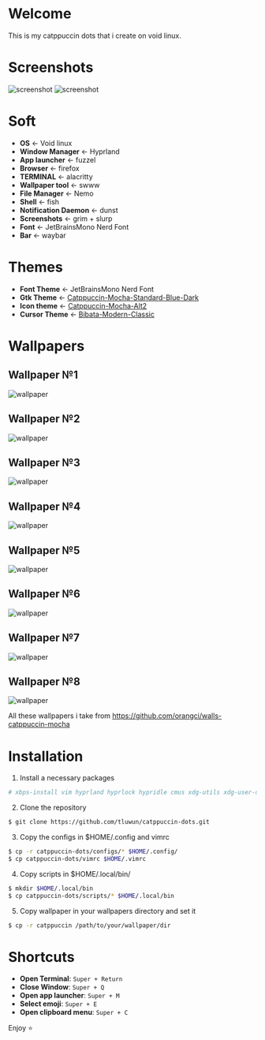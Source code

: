 # Welcome
This is my catppuccin dots that i create on void linux.

# Screenshots

![screenshot](./screenshots/screenshot1.png)
![screenshot](./screenshots/screenshot2.png)

# Soft 
- **OS** <- Void linux
- **Window Manager** <- Hyprland
- **App launcher** <- fuzzel
- **Browser** <- firefox
- **TERMINAL** <- alacritty
- **Wallpaper tool** <- swww
- **File Manager** <- Nemo
- **Shell** <- fish
- **Notification Daemon** <- dunst
- **Screenshots** <- grim + slurp
- **Font** <- JetBrainsMono Nerd Font
- **Bar** <- waybar

# Themes 
- **Font Theme** <- JetBrainsMono Nerd Font
- **Gtk Theme** <- [Catppuccin-Mocha-Standard-Blue-Dark](https://www.pling.com/p/1996672)
- **Icon theme** <- [Catppuccin-Mocha-Alt2](https://www.pling.com/p/1715570)
- **Cursor Theme** <- [Bibata-Modern-Classic](https://www.pling.com/p/1914825)

# Wallpapers

## Wallpaper №1
![wallpaper](./wallpapers/knight-sit.png)

## Wallpaper №2
![wallpaper](./wallpapers/old-computer.png)

## Wallpaper №3
![wallpaper](./wallpapers/pixel-planet.png)

## Wallpaper №4
![wallpaper](./wallpapers/knight-building.png)

## Wallpaper №5
![wallpaper](./wallpapers/3d-model.jpg)

## Wallpaper №6
![wallpaper](./wallpapers/pixel-napping.png)

## Wallpaper №7
![wallpaper](./wallpapers/pixel-galaxy.png)

## Wallpaper №8
![wallpaper](./wallpapers/knight-templar.png)

All these wallpapers i take from https://github.com/orangci/walls-catppuccin-mocha
# Installation

1. Install a necessary packages
```bash
# xbps-install vim hyprland hyprlock hypridle cmus xdg-utils xdg-user-dirs cava cmatrix fish-shell Waybar fastfetch alacritty btop fuzzel qt5ct qt6ct starship git gsettings-desktop-schemas curl grim slurp wl-clipboard cliphist
```
2. Clone the repository
```bash
$ git clone https://github.com/tluwun/catppuccin-dots.git
```
3. Copy the configs in $HOME/.config and vimrc
```bash
$ cp -r catppuccin-dots/configs/* $HOME/.config/
$ cp catppuccin-dots/vimrc $HOME/.vimrc
```
4. Copy scripts in $HOME/.local/bin/
```bash
$ mkdir $HOME/.local/bin
$ cp catppuccin-dots/scripts/* $HOME/.local/bin
```

5. Copy wallpaper in your wallpapers directory and set it
```bash
$ cp -r catppuccin /path/to/your/wallpaper/dir
```
# Shortcuts

- **Open Terminal**: `Super + Return`
- **Close Window**: `Super + Q`
- **Open app launcher**: `Super + M`
- **Select emoji**: `Super + E`
- **Open clipboard menu**: `Super + C`

Enjoy ⭐
